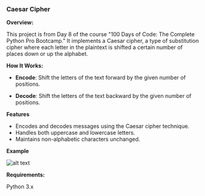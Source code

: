 

### **Caesar Cipher**

**Overview:**

This project is from Day 8 of the course "100 Days of Code: The Complete Python Pro Bootcamp." It implements a Caesar cipher, a type of substitution cipher where each letter in the plaintext is shifted a certain number of places down or up the alphabet.

**How It Works:**

  - **Encode**: Shift the letters of the text forward by the given number of positions. 

  - **Decode**: Shift the letters of the text backward by the given number of positions.

**Features**
  - Encodes and decodes messages using the Caesar cipher technique.
  - Handles both uppercase and lowercase letters.
  - Maintains non-alphabetic characters unchanged.

**Example**

![alt text](https://github.com/Bosaif39/example-pics/blob/main/D_8.png?raw=true)

**Requirements:**

Python 3.x
